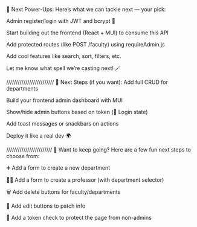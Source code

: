 🚀 Next Power-Ups:
Here’s what we can tackle next — your pick:

Admin register/login with JWT and bcrypt 🔐

Start building out the frontend (React + MUI) to consume this API

Add protected routes (like POST /faculty) using requireAdmin.js

Add cool features like search, sort, filters, etc.

Let me know what spell we’re casting next! 🪄





/////////////////////////
🧭 Next Steps (if you want):
Add full CRUD for departments

Build your frontend admin dashboard with MUI

Show/hide admin buttons based on token (👤 Login state)

Add toast messages or snackbars on actions

Deploy it like a real dev 🌍


////////////////////////
🧭 Want to keep going?
Here are a few fun next steps to choose from:

➕ Add a form to create a new department

🧑‍🏫 Add a form to create a professor (with department selector)

🗑️ Add delete buttons for faculty/departments

🔄 Add edit buttons to patch info

🧪 Add a token check to protect the page from non-admins